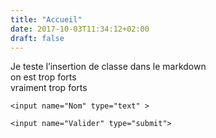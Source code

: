 ```yaml
---
title: "Accueil"
date: 2017-10-03T11:34:12+02:00
draft: false
---
```


<div class="carousel-opinions" >
  <div class="carousel-1">
    <div class="opinion">
      <!--- Love it --->
    </div>
  </div>
</div>


<div class="features">
  <div class="feature">
    Je teste l’insertion de classe dans le markdown
  </div>
  <div class="feature">
    on est trop forts
  </div>
  <div class="feature">
    vraiment trop forts
  </div>
</div>

<div class="reservation-form">

  <form >

    <input name="Nom" type="text" >

    <input name="Valider" type="submit">
  </form>
</div>

